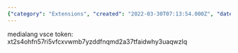 ```yaml
---
{"category": "Extensions", "created": "2022-03-30T07:13:54.000Z", "date": "2022-03-30 07:13:54", "description": "This article provides instructions on creating or managing a Visual Studio Code (VSCode) extension for the publisher 'medialang'. It outlines the VSCode extension create command and includes a vsce token for authentication purposes.", "modified": "2022-08-18T16:34:49.285Z", "tags": ["extension", "publish", "stub", "tips", "vscode"], "title": "vscode extension create publisher"}
---
```

medialang
vsce token:
xt2s4ohfn57ri5vfcxvwmb7yzddfnqmd2a37tfaidwhy3uaqwzlq